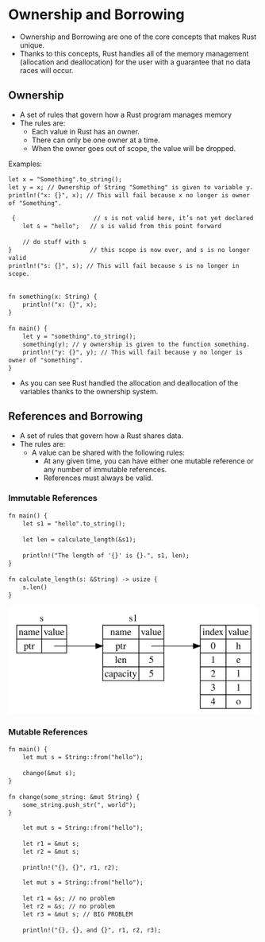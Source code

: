 # Ownership and Borrowing

- Ownership and Borrowing are one of the core concepts that makes Rust unique.
- Thanks to this concepts, Rust handles all of the memory management (allocation and deallocation) for the user with a guarantee that no data races will occur.

## Ownership

- A set of rules that govern how a Rust program manages memory
- The rules are:
    - Each value in Rust has an owner.
    - There can only be one owner at a time.
    - When the owner goes out of scope, the value will be dropped.

Examples:
```rust,should_panic
let x = "Something".to_string();
let y = x; // Ownership of String "Something" is given to variable y.
println!("x: {}", x); // This will fail because x no longer is owner of "Something".

```

```rust,should_panic
 {                      // s is not valid here, it’s not yet declared
    let s = "hello";   // s is valid from this point forward

    // do stuff with s
}                      // this scope is now over, and s is no longer valid
println!("s: {}", s); // This will fail because s is no longer in scope.
```

```rust,should_panic,editable

fn something(x: String) {
    println!("x: {}", x);
}

fn main() {
    let y = "something".to_string();
    something(y); // y ownership is given to the function something.
    println!("y: {}", y); // This will fail because y no longer is owner of "something".
}

```

- As you can see Rust handled the allocation and deallocation of the variables thanks to the ownership system.

## References and Borrowing

- A set of rules that govern how a Rust shares data.
- The rules are:
    - A value can be shared with the following rules:
	    - At any given time, you can have either one mutable reference or any number of immutable references.
	    - References must always be valid.

### Immutable References
```rust,editable
fn main() {
    let s1 = "hello".to_string();

    let len = calculate_length(&s1);

    println!("The length of '{}' is {}.", s1, len);
}

fn calculate_length(s: &String) -> usize {
    s.len()
}
```

![Memory](./imgs/trpl04-05.svg)

### Mutable References
```rust,editable
fn main() {
    let mut s = String::from("hello");

    change(&mut s);
}

fn change(some_string: &mut String) {
    some_string.push_str(", world");
}

```
```rust,should_panic,editable
    let mut s = String::from("hello");

    let r1 = &mut s;
    let r2 = &mut s;

    println!("{}, {}", r1, r2);
```
```rust,should_panic,editable
    let mut s = String::from("hello");

    let r1 = &s; // no problem
    let r2 = &s; // no problem
    let r3 = &mut s; // BIG PROBLEM

    println!("{}, {}, and {}", r1, r2, r3);

```
